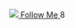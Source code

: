 <!-- فقط برای وبسایت‌های شخصی قابل استفاده است -->
<a href="https://instagram.com/your_username" class="animated-button">
  <img src="instagram-icon.png" class="jump">
  <span>Follow Me</span>
</a>

<style>
.animated-button {
  animation: pulse 2s infinite;
}
.jump {
  animation: jump 0.8s ease-in-out infinite;
}
@keyframes pulse {
  0% { transform: scale(1); }
  50% { transform: scale(1.05); }
  100% { transform: scale(1); }
}
@keyframes jump {
  0%, 100% { transform: translateY(0); }
  50% { transform: translateY(-10px); }
}
</style>8
